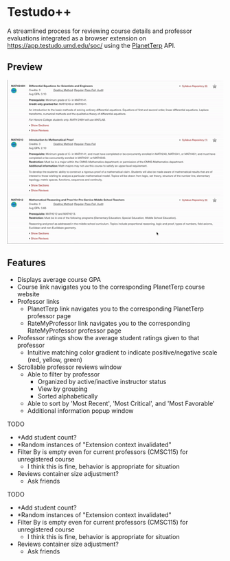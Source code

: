 # Testudo++
A streamlined process for reviewing course details and professor evaluations integrated as a browser extension on https://app.testudo.umd.edu/soc/ using the [PlanetTerp](https://planetterp.com/api/) API.

## Preview
![](assets/demonstration.gif)

## Features
- Displays average course GPA
- Course link navigates you to the corresponding PlanetTerp course website
- Professor links
    - PlanetTerp link navigates you to the corresponding PlanetTerp professor page
    - RateMyProfessor link navigates you to the corresponding RateMyProfessor professor page
- Professor ratings show the average student ratings given to that professor
    - Intuitive matching color gradient to indicate positive/negative scale (red, yellow, green)
- Scrollable professor reviews window
    - Able to filter by professor
        - Organized by active/inactive instructor status
        - View by grouping
        - Sorted alphabetically 
    - Able to sort by 'Most Recent', 'Most Critical', and 'Most Favorable'
    - Additional information popup window

TODO
- *Add student count?
- *Random instances of "Extension context invalidated"
- Filter By is empty even for current professors (CMSC115) for unregistered course
    - I think this is fine, behavior is appropriate for situation
- Reviews container size adjustment?
    - Ask friends

TODO
- *Add student count?
- *Random instances of "Extension context invalidated"
- Filter By is empty even for current professors (CMSC115) for unregistered course
    - I think this is fine, behavior is appropriate for situation
- Reviews container size adjustment?
    - Ask friends